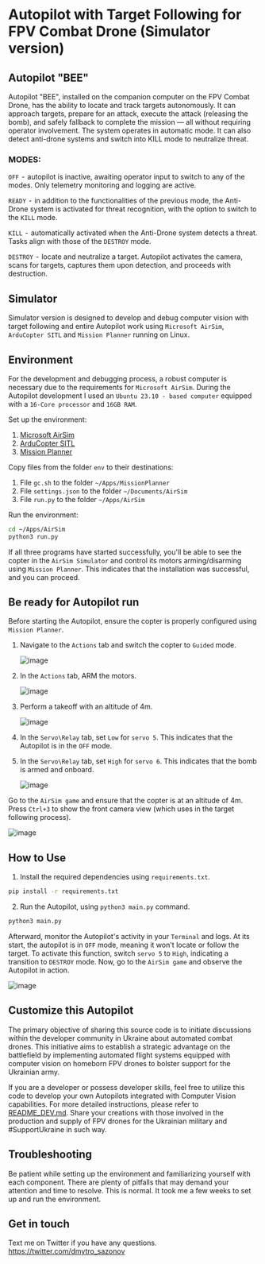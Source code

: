 # Autopilot with Target Following for FPV Combat Drone (Simulator version)

## Autopilot "BEE"
Autopilot "BEE", installed on the companion computer on the FPV Combat Drone, has the ability to locate and track targets autonomously. It can approach targets, prepare for an attack, execute the attack (releasing the bomb), and safely fallback to complete the mission — all without requiring operator involvement. The system operates in automatic mode. It can also detect anti-drone systems and switch into KILL mode to neutralize threat.

### MODES:
`OFF`  -  autopilot is inactive, awaiting operator input to switch to any of the modes. Only telemetry monitoring and logging are active.

`READY`  -  in addition to the functionalities of the previous mode, the Anti-Drone system is activated for threat recognition, with the option to switch to the `KILL` mode.

`KILL`  -  automatically activated when the Anti-Drone system detects a threat. Tasks align with those of the `DESTROY` mode.

`DESTROY`  -  locate and neutralize a target. Autopilot activates the camera, scans for targets, captures them upon detection, and proceeds with destruction.

## Simulator
Simulator version is designed to develop and debug computer vision with target following and entire Autopilot work using `Microsoft AirSim`, `ArduCopter SITL` and `Mission Planner` running on Linux.

## Environment
For the development and debugging process, a robust computer is necessary due to the requirements for `Microsoft AirSim`. During the Autopilot development I used an `Ubuntu 23.10 - based computer` equipped with a `16-Core processor` and `16GB RAM`.

Set up the environment:
1. [Microsoft AirSim](https://github.com/Microsoft/AirSim/releases)
2. [ArduCopter SITL](https://ardupilot.org/dev/docs/sitl-with-airsim.html)
3. [Mission Planner](https://ardupilot.org/planner/)

Copy files from the folder `env` to their destinations:
1. File `gc.sh` to the folder `~/Apps/MissionPlanner`
2. File `settings.json` to the folder `~/Documents/AirSim`
3. File `run.py` to the folder `~/Apps/AirSim`

Run the environment:
```bash
cd ~/Apps/AirSim
python3 run.py
```
If all three programs have started successfully, you'll be able to see the copter in the `AirSim Simulator` and control its motors arming/disarming using `Mission Planner`. This indicates that the installation was successful, and you can proceed.

## Be ready for Autopilot run
Before starting the Autopilot, ensure the copter is properly configured using `Mission Planner`.
1. Navigate to the `Actions` tab and switch the copter to `Guided` mode.
   
   ![image](https://github.com/under0tech/autopilot_bee_sim/assets/113665703/5a2ba9e4-30d3-4da1-b8fe-f856ccc2aa82)
3. In the `Actions` tab, ARM the motors.
   
   ![image](https://github.com/under0tech/autopilot_bee_sim/assets/113665703/866ac070-41cc-463a-ae6f-8b9fd1595350)
5. Perform a takeoff with an altitude of 4m.
   
   ![image](https://github.com/under0tech/autopilot_bee_sim/assets/113665703/81bf43a9-963e-4319-b7bb-4ffb0da1a235)
7. In the `Servo\Relay` tab, set `Low` for `servo 5`. This indicates that the Autopilot is in the `OFF` mode.
8. In the `Servo\Relay` tab, set `High` for `servo 6`. This indicates that the bomb is armed and onboard.
   
   ![image](https://github.com/under0tech/autopilot_bee_sim/assets/113665703/6d582501-4db7-4691-aed7-3df5b7b22388)

Go to the `AirSim game` and ensure that the copter is at an altitude of 4m. Press `Ctrl+3` to show the front camera view (which uses in the target following process).

![image](https://github.com/under0tech/autopilot_bee_sim/assets/113665703/04d3a434-f111-4972-864e-43c8b763eb5d)

## How to Use
1. Install the required dependencies using `requirements.txt`.
```bash
pip install -r requirements.txt
```
2. Run the Autopilot, using `python3 main.py` command.
```bash
python3 main.py
```
Afterward, monitor the Autopilot's activity in your `Terminal` and logs. At its start, the autopilot is in `OFF` mode, meaning it won't locate or follow the target. To activate this function, switch `servo 5` to `High`, indicating a transition to `DESTROY` mode. Now, go to the `AirSim game` and observe the Autopilot in action.

![image](https://github.com/under0tech/autopilot_bee_sim/assets/113665703/6818e8d3-b7ea-40a1-bfdd-37df8ec793d0)

## Customize this Autopilot
The primary objective of sharing this source code is to initiate discussions within the developer community in Ukraine about automated combat drones. This initiative aims to establish a strategic advantage on the battlefield by implementing automated flight systems equipped with computer vision on homeborn FPV drones to bolster support for the Ukrainian army.

If you are a developer or possess developer skills, feel free to utilize this code to develop your own Autopilots integrated with Computer Vision capabilities. For more detailed instructions, please refer to [README_DEV.md](README_DEV.md). Share your creations with those involved in the production and supply of FPV drones for the Ukrainian military and #SupportUkraine in such way.

## Troubleshooting
Be patient while setting up the environment and familiarizing yourself with each component. There are plenty of pitfalls that may demand your attention and time to resolve. This is normal. It took me a few weeks to set up and run the environment.

## Get in touch
Text me on Twitter if you have any questions.
https://twitter.com/dmytro_sazonov
